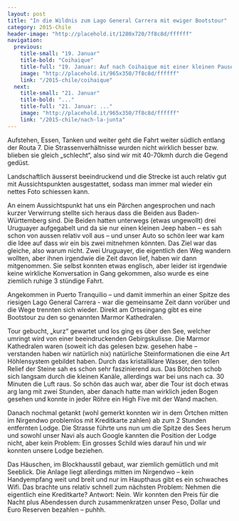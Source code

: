 ```yaml
---
layout: post
title: "In die Wildnis zum Lago General Carrera mit ewiger Bootstour"
category: 2015-Chile
header-image: "http://placehold.it/1280x720/7f8c8d/ffffff"
navigation:
  previous:
    title-small: "19. Januar"
    title-bold: "Coihaique"
    title-full: "19. Januar: Auf nach Coihaique mit einer kleinen Pause"
    image: "http://placehold.it/965x350/7f8c8d/ffffff"
    link: "/2015-chile/coihaique"
  next:
    title-small: "21. Januar"
    title-bold: "..."
    title-full: "21. Januar: ..."
    image: "http://placehold.it/965x350/7f8c8d/ffffff"
    link: "/2015-chile/nach-la-junta"
---
```

Aufstehen, Essen, Tanken und weiter geht die Fahrt weiter südlich entlang der Routa 7. Die Strassenverhältnisse wurden nicht wirklich besser bzw. blieben sie gleich „schlecht“, also sind wir mit 40-70kmh durch die Gegend gedüst. 

Landschaftlich äusserst beeindruckend und die Strecke ist auch relativ gut mit Aussichtspunkten ausgestattet, sodass man immer mal wieder ein nettes Foto schiessen kann. 

An einem Aussichtspunkt hat uns ein Pärchen angesprochen und nach kurzer Verwirrung stellte sich heraus dass die Beiden aus Baden-Württemberg sind. Die Beiden hatten unterwegs (etwas ungewollt) drei Uruguayer aufgegabelt und da sie nur einen kleinen Jeep haben – es sah schon von aussen relativ voll aus – und unser Auto so schön leer war kam die Idee auf dass wir ein bis zwei mitnehmen könnten. Das Ziel war das gleiche, also warum nicht. 
Zwei Uruguayer, die eigentlich den Weg wandern wollten, aber ihnen irgendwie die Zeit davon lief, haben wir dann mitgenommen. Sie selbst konnten etwas englisch, aber leider ist irgendwie keine wirkliche Konversation in Gang gekommen, also wurde es eine ziemlich ruhige 3 stündige Fahrt. 

Angekommen in Puerto Tranquilio – und damit immerhin an einer Spitze des riesigen Lago General Carrera - war die gemeinsame Zeit dann vorüber und die Wege trennten sich wieder. Direkt am Ortseingang gibt es eine Bootstour zu den so genannten Marmor Kathedralen.

Tour gebucht, „kurz“ gewartet und los ging es über den See, welcher umringt wird von einer beeindruckenden Gebirgskulisse. Die Marmor Kathedralen waren (soweit ich das gelesen bzw. gesehen habe – verstanden haben wir natürlich nix) natürliche Steinformationen die eine Art Höhlensystem gebildet haben. Durch das kristallklare Wasser, den tollen Relief der Steine sah es schon sehr faszinierend aus. Das Bötchen schob sich langsam durch die kleinen Kanäle, allerdings war bei uns nach ca. 30 Minuten die Luft raus. So schön das auch war, aber die Tour ist doch etwas arg lang mit zwei Stunden, aber danach hatte man wirklich jeden Bogen gesehen und konnte in jeder Röhre ein High Five mit der Wand machen. 

Danach nochmal getankt (wohl gemerkt konnten wir in dem Örtchen mitten im Nirgendwo problemlos mit Kreditkarte zahlen) ab zum 2 Stunden entfernten Lodge. Die Strasse führte uns nun um die Spitze des Sees herum und sowohl unser Navi als auch Google kannten die Position der Lodge nicht, aber kein Problem: Ein grosses Schild wies darauf hin und wir konnten unsere Lodge beziehen.

Das Häuschen, im Blockhausstil gebaut, war ziemlich gemütlich und mit Seeblick. Die Anlage liegt allerdings mitten im Nirgendwo – kein Handyempfang weit und breit und nur im Haupthaus gibt es ein schwaches Wifi. Das brachte uns relativ schnell zum nächsten Problem: Nehmen die eigentlich eine Kreditkarte? Antwort: Nein. 
Wir konnten den Preis für die Nacht plus Abendessen durch zusammenkratzen unser Peso, Dollar und Euro Reserven bezahlen – puhhh. 
